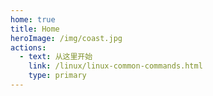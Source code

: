 ```yaml
---
home: true
title: Home
heroImage: /img/coast.jpg
actions:
  - text: 从这里开始
    link: /linux/linux-common-commands.html
    type: primary
---
```

